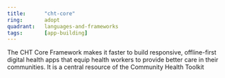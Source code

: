 ```yaml
---
title:      "cht-core"
ring:       adopt
quadrant:   languages-and-frameworks
tags:       [app-building]
---
```


The CHT Core Framework makes it faster to build responsive, offline-first digital health apps that equip health workers to provide better care in their communities. It is a central resource of the Community Health Toolkit
